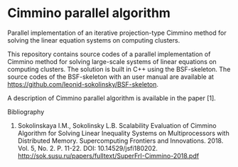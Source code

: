 # Cimmino parallel algorithm
Parallel implementation of an iterative projection-type Cimmino method for solving the linear equation systems on computing clusters.

This repository contains source codes of a parallel implementation of Cimmino method for solving large-scale systems of linear equations on computing clusters. The solution is built in C++ using the BSF-skeleton. The source codes of the BSF-skeleton with an user manual are available at https://github.com/leonid-sokolinsky/BSF-skeleton.

A description of Cimmino parallel algorithm is available in the paper [1].

Bibliography

1. Sokolinskaya I.M., Sokolinsky L.B. Scalability Evaluation of Cimmino Algorithm for Solving Linear Inequality Systems on Multiprocessors with Distributed Memory. Supercomputing Frontiers and Innovations. 2018. Vol. 5, No. 2. P. 11-22. DOI: 10.14529/jsfi180202. http://sok.susu.ru/papers/fulltext/SuperFrI-Cimmino-2018.pdf
